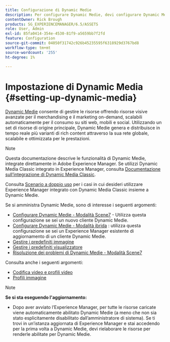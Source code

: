 ```yaml
---
title: Configurazione di Dynamic Medie
description: Per configurare Dynamic Medie, devi configurare Dynamic Medie e gestire i predefiniti per immagini e visualizzatori.
contentOwner: Rick Brough
products: SG_EXPERIENCEMANAGER/6.5/ASSETS
role: User, Admin
exl-id: 85fa0414-354e-4530-81f9-a5659bb7f2fd
feature: Configuration
source-git-commit: 04050f31742c926b45235595f6318929d3767bd8
workflow-type: tm+mt
source-wordcount: '255'
ht-degree: 1%

---
```


# Impostazione di Dynamic Media {#setting-up-dynamic-media}

[Dynamic Medie](https://business.adobe.com/products/experience-manager/assets/dynamic-media.html) consente di gestire le risorse offrendo risorse visive avanzate per il merchandising e il marketing on-demand, scalabili automaticamente per il consumo su siti web, mobili e social. Utilizzando un set di risorse di origine principale, Dynamic Medie genera e distribuisce in tempo reale più varianti di rich content attraverso la sua rete globale, scalabile e ottimizzata per le prestazioni.

>[!NOTE]
>
>Questa documentazione descrive le funzionalità di Dynamic Medie, integrate direttamente in Adobe Experience Manager. Se utilizzi Dynamic Media Classic integrato in Experience Manager, consulta [Documentazione sull’integrazione di Dynamic Media Classic](/help/sites-administering/scene7.md).
>
>Consulta [Scenario a doppio uso](/help/sites-administering/scene7.md#dual-use-scenario) per i casi in cui desideri utilizzare Experience Manager integrato con Dynamic Media Classic insieme a Dynamic Medie.

Se si amministra Dynamic Medie, sono di interesse i seguenti argomenti:

* [Configurare Dynamic Medie - Modalità Scene7](config-dms7.md) - Utilizza questa configurazione se sei un nuovo cliente Dynamic Medie.
* [Configurare Dynamic Medie - Modalità ibrida](config-dynamic.md) : utilizza questa configurazione se sei un Experience Manager esistente di aggiornamento di un cliente Dynamic Medie.
* [Gestire i predefiniti immagine](managing-image-presets.md)
* [Gestire i predefiniti visualizzatore](managing-viewer-presets.md)
* [Risoluzione dei problemi di Dynamic Medie - Modalità Scene7](troubleshoot-dms7.md)

Consulta anche i seguenti argomenti:

* [Codifica video e profili video](video-profiles.md)
* [Profili immagine](image-profiles.md)

>[!NOTE]
>
>**Se si sta eseguendo l&#39;aggiornamento:**
>
>* Dopo aver avviato l’Experience Manager, per tutte le risorse caricate viene automaticamente abilitato Dynamic Medie (a meno che non sia stato esplicitamente disabilitato dall’amministratore di sistema). Se ti trovi in un’istanza aggiornata di Experience Manager e stai accedendo per la prima volta a Dynamic Medie, devi rielaborare le risorse per renderle abilitate per Dynamic Medie.


